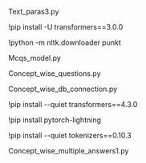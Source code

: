 Text_paras3.py

!pip install -U transformers==3.0.0

!python -m nltk.downloader punkt



Mcqs_model.py

Concept_wise_questions.py

Concept_wise_db_connection.py



!pip install --quiet transformers==4.3.0

!pip install pytorch-lightning

!pip install --quiet tokenizers==0.10.3



Concept_wise_multiple_answers1.py